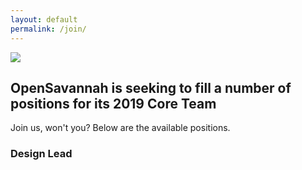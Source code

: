 ```yaml
---
layout: default
permalink: /join/
---
```


![](https://cvlassets.nyc3.digitaloceanspaces.com/work-on-things-that-matter-bw.png)

## OpenSavannah is seeking to fill a number of positions for its 2019 Core Team

Join us, won't you? Below are the available positions.

### Design Lead

# 
